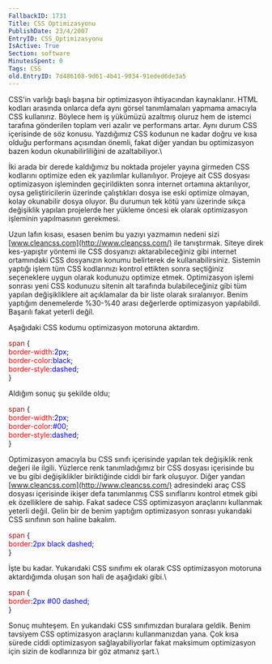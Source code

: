 ```yaml
---
FallbackID: 1731
Title: CSS Optimizasyonu
PublishDate: 23/4/2007
EntryID: CSS_Optimizasyonu
IsActive: True
Section: software
MinutesSpent: 0
Tags: CSS
old.EntryID: 7d486108-9d61-4b41-9034-91eded6de3a5
---
```

CSS'in varlığı başlı başına bir optimizasyon ihtiyacından kaynaklanır.
HTML kodları arasında onlarca defa aynı görsel tanımlamaları yapmama
amacıyla CSS kullanırız. Böylece hem iş yükümüzü azaltmış oluruz hem de
istemci tarafına gönderilen toplam veri azalır ve performans artar. Aynı
durum CSS içerisinde de söz konusu. Yazdığımız CSS kodunun ne kadar
doğru ve kısa olduğu performans açısından önemli, fakat diğer yandan bu
optimizasyon bazen kodun okunabilirliliğini de azaltabiliyor.\

İki arada bir derede kaldığımız bu noktada projeler yayına girmeden CSS
kodlarını optimize eden ek yazılımlar kullanılıyor. Projeye ait CSS
dosyası optimizasyon işleminden geçirildikten sonra internet ortamına
aktarılıyor, oysa geliştiricilerin üzerinde çalıştıkları dosya ise eski
optimize olmayan, kolay okunabilir dosya oluyor. Bu durumun tek kötü
yanı üzerinde sıkça değişiklik yapılan projelerde her yükleme öncesi ek
olarak optimizasyon işleminin yapılmasının gerekmesi.

Uzun lafın kısası, esasen benim bu yazıyı yazmamın nedeni sizi
[www.cleancss.com](http://www.cleancss.com/) ile tanıştırmak. Siteye
direk kes-yapıştır yöntemi ile CSS dosyanızı aktarabileceğiniz gibi
internet ortamındaki CSS dosyanızın konumu belirterek de
kullanabilirsiniz. Sistemin yaptığı işlem tüm CSS kodlarınızı kontrol
ettikten sonra seçtiğiniz seçeneklere uygun olarak kodunuzu optimize
etmek. Optimizasyon işlemi sonrası yeni CSS kodunuzu sitenin alt
tarafında bulabileceğiniz gibi tüm yapılan değişikliklere ait
açıklamalar da bir liste olarak sıralanıyor. Benim yaptığım denemelerde
%30-%40 arası değerlerde optimizasyon yapılabildi. Başarılı fakat
yeterli değil.

Aşağıdaki CSS kodumu optimizasyon motoruna aktardım.

<span style="color: rgb(163, 21, 21);"> span</span><span> {</span>\
 <span style="color: red;"> border-width</span><span>:<span
style="color: blue;">2px</span>;</span>\
 <span style="color: red;"> border-color</span><span>:<span
style="color: blue;">black</span>;</span>\
 <span style="color: red;"> border-style</span><span>:<span
style="color: blue;">dashed</span>;</span>\
 <span> }</span>

Aldığım sonuç şu şekilde oldu;

<span style="color: rgb(163, 21, 21);"> span</span><span> {</span>\
 <span style="color: red;"> border-width</span><span>:<span
style="color: blue;">2px</span>;</span>\
 <span style="color: red;"> border-color</span><span>:<span
style="color: blue;">\#00</span>;</span>\
 <span style="color: red;"> border-style</span><span>:<span
style="color: blue;">dashed</span>;</span>\
 <span> }</span>

Optimizasyon amacıyla bu CSS sınıfı içerisinde yapılan tek değişiklik
renk değeri ile ilgili. Yüzlerce renk tanımladığımız bir CSS dosyası
içerisinde bu ve bu gibi değişiklikler biriktiğinde ciddi bir fark
oluşuyor. Diğer yandan [www.cleancss.com](http://www.cleancss.com/)
adresindeki araç CSS dosyası içerisinde ikişer defa tanımlanmış CSS
sınıflarını kontrol etmek gibi ek özelliklere de sahip. Fakat sadece CSS
optimizasyon araçlarını kullanmak yeterli değil. Gelin bir de benim
yaptığım optimizasyon sonrası yukarıdaki CSS sınıfının son haline
bakalım.

<span style="color: rgb(163, 21, 21);"> span</span><span> {</span>\
 <span style="color: red;"> border</span><span>:<span
style="color: blue;">2px black dashed</span>;</span>\
 <span> }</span>

İşte bu kadar. Yukarıdaki CSS sınıfımı ek olarak CSS optimizasyon
motoruna aktardığımda oluşan son hali de aşağıdaki gibi.\

<span style="color: rgb(163, 21, 21);"> span</span><span> {</span>\
 <span style="color: red;"> border</span><span>:<span
style="color: blue;">2px \#00 dashed</span>;</span>\
 <span> }</span>

Sonuç muhteşem. En yukarıdaki CSS sınıfımızdan buralara geldik. Benim
tavsiyem CSS optimizasyon araçlarını kullanmanızdan yana. Çok kısa
sürede ciddi optimizasyon sağlayabiliyorlar fakat maksimum optimizasyon
için sizin de kodlarınıza bir göz atmanız şart.\


